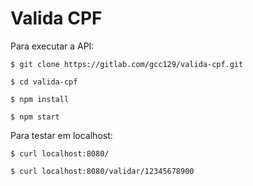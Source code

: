 # Valida CPF

Para executar a API:

`$ git clone https://gitlab.com/gcc129/valida-cpf.git`

`$ cd valida-cpf`

`$ npm install`

`$ npm start`

Para testar em localhost:

`$ curl localhost:8080/`

`$ curl localhost:8080/validar/12345678900`